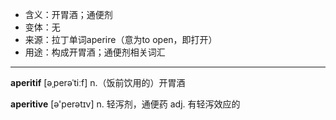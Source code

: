 - <span class="definition">含义：开胃酒；通便剂</span>
- <span class="definition">变体：无</span>
- <span class="definition">来源：拉丁单词aperire（意为to open，即打开）</span>
- <span class="definition">用途：构成开胃酒；通便剂相关词汇</span>

---

<span class="vocabulary">**aperitif**</span> [əˌperəˈtiːf] n.（饭前饮用的）开胃酒

<span class="vocabulary">**aperitive**</span> [ə'perətɪv] n. 轻泻剂，通便药 adj. 有轻泻效应的

